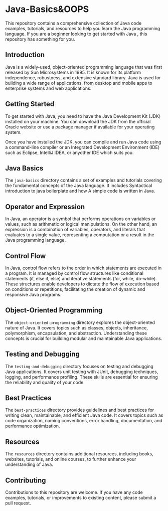 <!-- PROJECT TITLE -->
# Java-Basics&OOPS

<!-- PROJECT DESCRIPTION -->
This repository contains a comprehensive collection of Java code examples, tutorials, and resources to help you learn the Java programming language. If you are a beginner looking to get started with Java , this repository has something for you.


## Introduction

Java is a widely-used, object-oriented programming language that was first released by Sun Microsystems in 1995. It is known for its platform independence, robustness, and extensive standard library. Java is used for building a wide range of applications, from desktop and mobile apps to enterprise systems and web applications.

## Getting Started

To get started with Java, you need to have the Java Development Kit (JDK) installed on your machine. You can download the JDK from the official Oracle website or use a package manager if available for your operating system.

Once you have installed the JDK, you can compile and run Java code using a command-line compiler or an Integrated Development Environment (IDE) such as Eclipse, IntelliJ IDEA, or anyother IDE which suits you.


## Java Basics

The `java-basics` directory contains a set of examples and tutorials covering the fundamental concepts of the Java language. It includes Syntactical introduction to java boilerplate and how A simple code is written in Java.


## Operator and Expression

In Java, an operator is a symbol that performs operations on variables or values, such as arithmetic or logical manipulations. On the other hand, an expression is a combination of variables, operators, and literals that evaluates to a single value, representing a computation or a result in the Java programming language.


## Control Flow 


In Java, control flow refers to the order in which statements are executed in a program. It is managed by control flow structures like conditional statements (if, else if, else) and iterative statements (for, while, do-while). These structures enable developers to dictate the flow of execution based on conditions or repetitions, facilitating the creation of dynamic and responsive Java programs.


## Object-Oriented Programming

The `object-oriented-programming` directory explores the object-oriented nature of Java. It covers topics such as classes, objects, inheritance, polymorphism, encapsulation, and abstraction. Understanding these concepts is crucial for building modular and maintainable Java applications.


## Testing and Debugging

The `testing-and-debugging` directory focuses on testing and debugging Java applications. It covers unit testing with JUnit, debugging techniques, logging, and performance profiling. These skills are essential for ensuring the reliability and quality of your code.

## Best Practices

The `best-practices` directory provides guidelines and best practices for writing clean, maintainable, and efficient Java code. It covers topics such as code organization, naming conventions, error handling, documentation, and performance optimization.

## Resources

The `resources` directory contains additional resources, including books, websites, tutorials, and online courses, to further enhance your understanding of Java.

## Contributing

Contributions to this repository are welcome. If you have any code examples, tutorials, or improvements to existing content, please submit a pull request.
